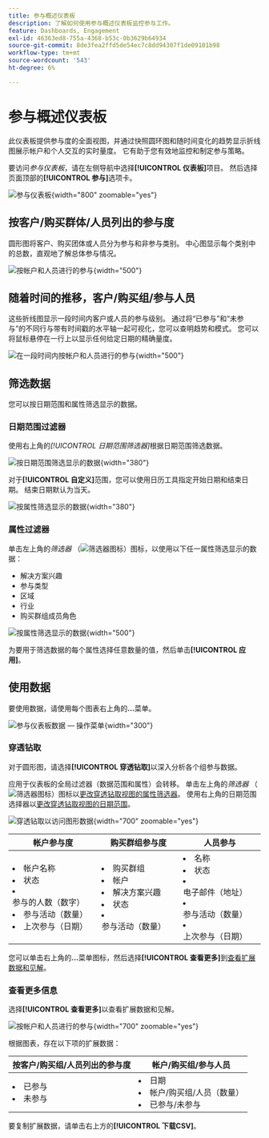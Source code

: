 ```yaml
---
title: 参与概述仪表板
description: 了解如何使用参与概述仪表板监控参与工作。
feature: Dashboards, Engagement
exl-id: 46363ed8-755a-4368-b53c-0b3629b64934
source-git-commit: 8de3fea2ffd5de54ec7c8dd94307f1de09101b98
workflow-type: tm+mt
source-wordcount: '543'
ht-degree: 6%

---
```


# 参与概述仪表板

此仪表板提供参与度的全面视图，并通过快照圆环图和随时间变化的趋势显示折线图展示帐户和个人交互的实时量度。 它有助于您有效地监控和制定参与策略。

要访问&#x200B;_参与仪表板_，请在左侧导航中选择&#x200B;**[!UICONTROL 仪表板]**&#x200B;项目。 然后选择页面顶部的&#x200B;**[!UICONTROL 参与]**&#x200B;选项卡。

<!-- To generate a shareable PDF of your current view, click **[!UICONTROL Export]** at the top-right corner of the page. To engage with the data, use the action menu in the top-right corner. -->

![参与仪表板](./assets/engagement-dashboard.png){width="800" zoomable="yes"}

## 按客户/购买群体/人员列出的参与度

圆形图将客户、购买团体或人员分为参与和非参与类别。 中心图显示每个类别中的总数，直观地了解总体参与情况。

![按帐户和人员进行的参与](assets/engagement-accounts.png){width="500"}

## 随着时间的推移，客户/购买组/参与人员

这些折线图显示一段时间内客户或人员的参与级别。 通过将“已参与”和“未参与”的不同行与带有时间戳的水平轴一起可视化，您可以查明趋势和模式。 您可以将鼠标悬停在一行上以显示任何给定日期的精确量度。

![在一段时间内按帐户和人员进行的参与](assets/engagement-accounts-over-time.png){width="500"}

## 筛选数据

您可以按日期范围和属性筛选显示的数据。

### 日期范围过滤器

使用右上角的&#x200B;_[!UICONTROL 日期范围筛选器]_&#x200B;根据日期范围筛选数据。

![按日期范围筛选显示的数据](./assets/engagement-date-filter.png){width="380"}

对于&#x200B;**[!UICONTROL 自定义]**&#x200B;范围，您可以使用日历工具指定开始日期和结束日期。 结束日期默认为当天。

![按属性筛选显示的数据](./assets/engagement-date-filter-custom.png){width="380"}

### 属性过滤器

单击左上角的&#x200B;_筛选器_ （![筛选器图标](../assets/do-not-localize/icon-filter.svg)）图标，以使用以下任一属性筛选显示的数据：

* 解决方案兴趣
* 参与类型
* 区域
* 行业
* 购买群组成员角色

![按属性筛选显示的数据](./assets/engagement-dashboard-filters.png){width="500"}

为要用于筛选数据的每个属性选择任意数量的值，然后单击&#x200B;**[!UICONTROL 应用]**。

## 使用数据

要使用数据，请使用每个图表右上角的&#x200B;**...**&#x200B;菜单。

![参与仪表板数据 — 操作菜单](assets/engagement-action-menu.png){width="300"}

### 穿透钻取

对于圆形图，请选择&#x200B;**[!UICONTROL 穿透钻取]**&#x200B;以深入分析各个组参与数据。

应用于仪表板的全局过滤器（数据范围和属性）会转移。 单击左上角的&#x200B;_筛选器_ （![筛选器图标](../assets/do-not-localize/icon-filter.svg)）图标以[更改穿透钻取视图的属性筛选器](#filter-the-data)。 使用右上角的日期范围选择器以[更改穿透钻取视图的日期范围](#date-range-filter)。

![穿透钻取以访问图形数据](./assets/engagement-buying-groups-drill-through.png){width="700" zoomable="yes"}

| 帐户参与度 | 购买群组参与度 | 人员参与 |
| ---------------------- | --------------------------- | -------------------- |
| <li>帐户名称 <li>状态 <li>参与的人数（数字）<li>参与活动（数量） <li>上次参与（日期） | <li>购买群组 <li>帐户 <li>解决方案兴趣 <li>状态 <li>参与活动（数量） | <li>名称 <li>状态 <li>电子邮件（地址） <li>参与活动（数量） <li>上次参与（日期） |

您可以单击右上角的&#x200B;**...**&#x200B;菜单图标，然后选择&#x200B;**[!UICONTROL 查看更多]**&#x200B;到[查看扩展数据和见解](#view-more)。

### 查看更多信息

选择&#x200B;**[!UICONTROL 查看更多]**&#x200B;以查看扩展数据和见解。

![按帐户和人员进行的参与](./assets/engagement-buying-groups-time-view-more.png){width="700" zoomable="yes"}

根据图表，存在以下项的扩展数据：

| 按客户/购买组/人员列出的参与度 | 帐户/购买组/参与人员 |
| ----------------------------------------------- | -------------------------------------------------- | 
| <li>已参与 <li>未参与 | <li>日期 <li>帐户/购买组/人员（数量） <li>已参与/未参与 |

要复制扩展数据，请单击右上方的&#x200B;**[!UICONTROL 下载CSV]**。
